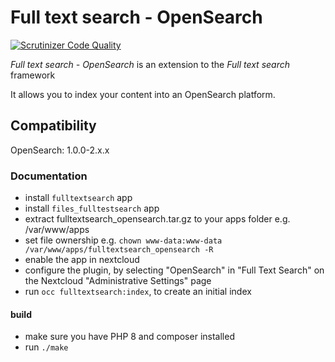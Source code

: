 # Full text search - OpenSearch

[![Scrutinizer Code Quality](https://scrutinizer-ci.com/g/nextcloud/fulltextsearch_opensearch/badges/quality-score.png?b=master)](https://scrutinizer-ci.com/g/nextcloud/fulltextsearch_opensearch/?branch=master)

_Full text search - OpenSearch_ is an extension to the _Full text search_ framework

It allows you to index your content into an OpenSearch platform.

## Compatibility

OpenSearch: 1.0.0-2.x.x

### Documentation

- install `fulltextsearch` app
- install `files_fulltestsearch` app
- extract fulltextsearch_opensearch.tar.gz to your apps folder e.g. /var/www/apps
- set file ownership e.g. `chown www-data:www-data /var/www/apps/fulltextsearch_opensearch -R`
- enable the app in nextcloud
- configure the plugin, by selecting "OpenSearch" in "Full Text Search" on the Nextcloud "Administrative Settings" page
- run `occ fulltextsearch:index`, to create an initial index 

#### build

- make sure you have PHP 8 and composer installed
- run `./make`
